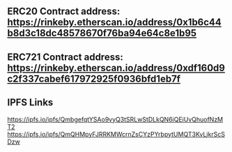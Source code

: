 ## ERC20 Contract address: https://rinkeby.etherscan.io/address/0x1b6c44b8d3c18dc48578670f76ba94e64c8e1b95
## ERC721 Contract address:   https://rinkeby.etherscan.io/address/0xdf160d9c2f337cabef617972925f0936bfd1eb7f

## IPFS Links
https://ipfs.io/ipfs/QmbgefqtYSAo9vyQ3tSRLwStDLkQN6iQEiUvQhuofNzMT2
https://ipfs.io/ipfs/QmQHMpyFJRRKMWcrnZsCYzPYrbpytUMQT3KvLjkrScSDzw
